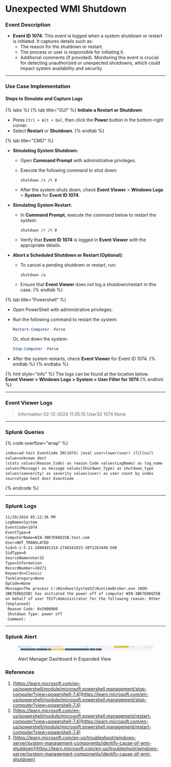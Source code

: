 # Unexpected WMI Shutdown

### Event Description

* **Event ID 1074**: This event is logged when a system shutdown or restart is initiated. It captures details such as:
  * The reason for the shutdown or restart.
  * The process or user is responsible for initiating it.
  * Additional comments (if provided). Monitoring this event is crucial for detecting unauthorized or unexpected shutdowns, which could impact system availability and security.

***

### Use Case Implementation

#### Steps to Simulate and Capture Logs

{% tabs %}
{% tab title="GUI" %}
**Initiate a Restart or Shutdown**:

* Press `Ctrl + Alt + Del`, then click the **Power** button in the bottom-right corner.
* Select **Restart** or **Shutdown**.
{% endtab %}

{% tab title="CMD" %}
* **Simulating System Shutdown:**
  * Open **Command Prompt** with administrative privileges.
  *   Execute the following command to shut down:

      ```batch
      shutdown /s /t 0
      ```
  * After the system shuts down, check **Event Viewer** > **Windows Logs** > **System** for **Event ID 1074**.
* **Simulating System Restart:**
  *   In **Command Prompt**, execute the command below to restart the system:

      ```batch
      shutdown /r /t 0
      ```
  * Verify that **Event ID 1074** is logged in **Event Viewer** with the appropriate details.
* **Abort a Scheduled Shutdown or Restart (Optional):**
  *   To cancel a pending shutdown or restart, run:

      ```batch
      shutdown /a
      ```
  * Ensure that **Event Viewer** does not log a shutdown/restart in this case.
{% endtab %}

{% tab title="Powershell" %}
* Open PowerShell with administrative privileges.
*   Run the following command to restart the system:

    ```powershell
    Restart-Computer -Force
    ```

    Or, shut down the system:

    ```powershell
    Stop-Computer -Force
    ```
* After the system restarts, check **Event Viewer** for Event ID 1074.
{% endtab %}
{% endtabs %}

{% hint style="info" %}
The logs can be found at the location below.\
**Event Viewer > Windows Logs > System > User Filter for 1074**
{% endhint %}

***

### Event Viewer Logs

> Information 02-12-2024 11:35:15 User32 1074 None

***

### Splunk Queries

{% code overflow="wrap" %}
```splunk-spl
index=ad-test EventCode IN(1074) |eval user=lower(user) |fillnull value=unknown dest 
|stats values(Reason_Code) as reason_Code values(LogName) as log_name values(Message) as message values(Shutdwon_Type) as shutdown_type values(seeverity) as severity values(user) as user count by index sourcetype host dest EventCode
```
{% endcode %}

***

### Splunk Logs

```
11/29/2024 05:12:36 PM
LogName=System
EventCode=1074
EventType=4
ComputerName=WIN-3BK7E06Q35B.test.com
User=NOT_TRANSLATED
Sid=S-1-5-21-2889491314-2746541823-3071263440-500
SidType=0
SourceName=User32
Type=Information
RecordNumber=10271
Keywords=Classic
TaskCategory=None
OpCode=None
Message=The process C:\Windows\System32\RuntimeBroker.exe (WIN-3BK7E06Q35B) has initiated the power off of computer WIN-3BK7E06Q35B on behalf of user TEST\Administrator for the following reason: Other (Unplanned)
 Reason Code: 0x5000000
 Shutdown Type: power off
 Comment:
```

***

### Splunk Alert

<figure><img src="../../.gitbook/assets/image (1) (1) (1) (1) (1).png" alt=""><figcaption><p>Alert Manager Dashboard in Expanded View</p></figcaption></figure>

### References

1. [https://learn.microsoft.com/en-us/powershell/module/microsoft.powershell.management/stop-computer?view=powershell-7.4](https://learn.microsoft.com/en-us/powershell/module/microsoft.powershell.management/stop-computer?view=powershell-7.4)
2. [https://learn.microsoft.com/en-us/powershell/module/microsoft.powershell.management/restart-computer?view=powershell-7.4](https://learn.microsoft.com/en-us/powershell/module/microsoft.powershell.management/restart-computer?view=powershell-7.4)
3. [https://learn.microsoft.com/en-us/troubleshoot/windows-server/system-management-components/identify-cause-of-wmi-shutdown](https://learn.microsoft.com/en-us/troubleshoot/windows-server/system-management-components/identify-cause-of-wmi-shutdown)
